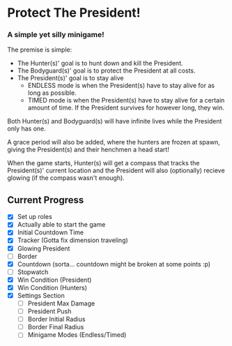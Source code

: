 # Protect The President!

### A simple yet silly minigame!

The premise is simple:

- The Hunter(s)' goal is to hunt down and kill the President.
- The Bodyguard(s)' goal is to protect the President at all costs.
- The President(s)' goal is to stay alive
  - ENDLESS mode is when the President(s) have to stay alive for as long as possible.
  - TIMED mode is when the President(s) have to stay alive for a certain amount of time. If the President survives for however long, they win.

Both Hunter(s) and Bodyguard(s) will have infinite lives while the President only has one.

A grace period will also be added, where the hunters are frozen at spawn, giving the President(s) and their henchmen a head start!

When the game starts, Hunter(s) will get a compass that tracks the President(s)' current location and the President will also (optionally) recieve glowing (if the compass wasn't enough).

## Current Progress
- [X] Set up roles
- [X] Actually able to start the game
- [X] Initial Countdown Time
- [X] Tracker (Gotta fix dimension traveling)
- [X] Glowing President
- [ ] Border
- [X] Countdown (sorta... countdown might be broken at some points :p)
- [ ] Stopwatch
- [X] Win Condition (President)
- [X] Win Condition (Hunters)
- [X] Settings Section
  - [ ] President Max Damage
  - [ ] President Push
  - [ ] Border Initial Radius
  - [ ] Border Final Radius
  - [ ] Minigame Modes (Endless/Timed)